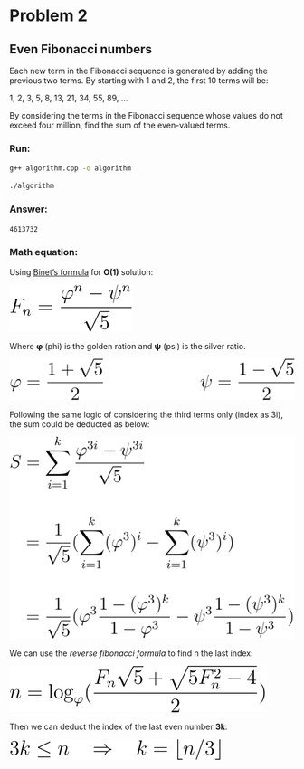 # Problem 2

## Even Fibonacci numbers

Each new term in the Fibonacci sequence is generated by adding the previous two terms. By starting with 1 and 2, the first 10 terms will be:

1, 2, 3, 5, 8, 13, 21, 34, 55, 89, ...

By considering the terms in the Fibonacci sequence whose values do not exceed four million, find the sum of the even-valued terms.

### Run:

```sh
g++ algorithm.cpp -o algorithm
```

```sh
./algorithm
```

### Answer:
`4613732`

### Math equation:

Using [Binet’s formula](https://en.wikipedia.org/wiki/Fibonacci_number#Relation_to_the_golden_ratio) for **O(1)** solution:

![](/.github/equations/problem_2/1.svg)

Where **φ** (phi) is the golden ration and **ψ** (psi) is the silver ratio.

![](/.github/equations/problem_2/2.svg)

Following the same logic of considering the third terms only (index as 3i), the sum could be deducted as below:

![](/.github/equations/problem_2/3.svg)

We can use the *reverse fibonacci formula* to find n the last index:

![](/.github/equations/problem_2/4.svg)

Then we can deduct the index of the last even number **3k**:

![](/.github/equations/problem_2/5.svg)